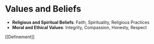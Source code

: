 # Values and Beliefs

- **Religious and Spiritual Beliefs**: Faith, Spirituality, Religious Practices
- **Moral and Ethical Values**: Integrity, Compassion, Honesty, Respect

[[Definement]]
